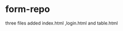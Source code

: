 # form-repo

three files added index.html
                  ,login.html
                 and table.html
